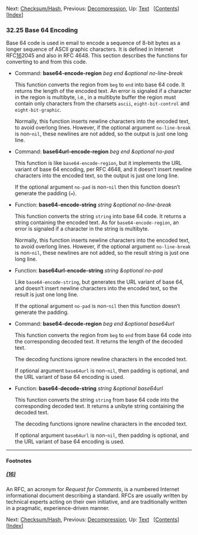 <!-- This is the GNU Emacs Lisp Reference Manual
corresponding to Emacs version 27.2.

Copyright (C) 1990-1996, 1998-2021 Free Software Foundation,
Inc.

Permission is granted to copy, distribute and/or modify this document
under the terms of the GNU Free Documentation License, Version 1.3 or
any later version published by the Free Software Foundation; with the
Invariant Sections being "GNU General Public License," with the
Front-Cover Texts being "A GNU Manual," and with the Back-Cover
Texts as in (a) below.  A copy of the license is included in the
section entitled "GNU Free Documentation License."

(a) The FSF's Back-Cover Text is: "You have the freedom to copy and
modify this GNU manual.  Buying copies from the FSF supports it in
developing GNU and promoting software freedom." -->

<!-- Created by GNU Texinfo 6.7, http://www.gnu.org/software/texinfo/ -->

Next: [Checksum/Hash](Checksum_002fHash.html), Previous: [Decompression](Decompression.html), Up: [Text](Text.html)   \[[Contents](index.html#SEC_Contents "Table of contents")]\[[Index](Index.html "Index")]

### 32.25 Base 64 Encoding

Base 64 code is used in email to encode a sequence of 8-bit bytes as a longer sequence of ASCII graphic characters. It is defined in Internet RFC[16](#FOOT16)2045 and also in RFC 4648. This section describes the functions for converting to and from this code.

*   Command: **base64-encode-region** *beg end \&optional no-line-break*

    This function converts the region from `beg` to `end` into base 64 code. It returns the length of the encoded text. An error is signaled if a character in the region is multibyte, i.e., in a multibyte buffer the region must contain only characters from the charsets `ascii`, `eight-bit-control` and `eight-bit-graphic`.

    Normally, this function inserts newline characters into the encoded text, to avoid overlong lines. However, if the optional argument `no-line-break` is non-`nil`, these newlines are not added, so the output is just one long line.

<!---->

*   Command: **base64url-encode-region** *beg end \&optional no-pad*

    This function is like `base64-encode-region`, but it implements the URL variant of base 64 encoding, per RFC 4648, and it doesn’t insert newline characters into the encoded text, so the output is just one long line.

    If the optional argument `no-pad` is non-`nil` then this function doesn’t generate the padding (`=`).

<!---->

*   Function: **base64-encode-string** *string \&optional no-line-break*

    This function converts the string `string` into base 64 code. It returns a string containing the encoded text. As for `base64-encode-region`, an error is signaled if a character in the string is multibyte.

    Normally, this function inserts newline characters into the encoded text, to avoid overlong lines. However, if the optional argument `no-line-break` is non-`nil`, these newlines are not added, so the result string is just one long line.

<!---->

*   Function: **base64url-encode-string** *string \&optional no-pad*

    Like `base64-encode-string`, but generates the URL variant of base 64, and doesn’t insert newline characters into the encoded text, so the result is just one long line.

    If the optional argument `no-pad` is non-`nil` then this function doesn’t generate the padding.

<!---->

*   Command: **base64-decode-region** *beg end \&optional base64url*

    This function converts the region from `beg` to `end` from base 64 code into the corresponding decoded text. It returns the length of the decoded text.

    The decoding functions ignore newline characters in the encoded text.

    If optional argument `base64url` is non-`nil`, then padding is optional, and the URL variant of base 64 encoding is used.

<!---->

*   Function: **base64-decode-string** *string \&optional base64url*

    This function converts the string `string` from base 64 code into the corresponding decoded text. It returns a unibyte string containing the decoded text.

    The decoding functions ignore newline characters in the encoded text.

    If optional argument `base64url` is non-`nil`, then padding is optional, and the URL variant of base 64 encoding is used.

***

#### Footnotes

##### [(16)](#DOCF16)

An RFC, an acronym for *Request for Comments*, is a numbered Internet informational document describing a standard. RFCs are usually written by technical experts acting on their own initiative, and are traditionally written in a pragmatic, experience-driven manner.

Next: [Checksum/Hash](Checksum_002fHash.html), Previous: [Decompression](Decompression.html), Up: [Text](Text.html)   \[[Contents](index.html#SEC_Contents "Table of contents")]\[[Index](Index.html "Index")]
